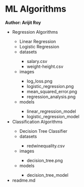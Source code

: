 # ML Algorithms
<b>Author: Arijit Roy</b>

<ul>
  <li>Regression Algorithms</li>
  <ul>
    <li>Linear Regression</li>
    <li>Logistic Regression</li>
    <li>datasets</li>
    <ul>
      <li>salary.csv</li>
      <li>weight-height.csv</li>
    </ul>
    <li>images</li>
    <ul>
      <li>log_loss.png</li>
      <li>logistic_regression.png</li>
      <li>mean_squared_error.png</li>
      <li>regression_analysis.png</li>
    </ul>
    <li>models</li>
    <ul>
      <li>linear_regression_model</li>
      <li>logistic_regression_model</li>
    </ul>
  </ul>
  <li>Classification Algorithms</li>
  <ul>
    <li>Decision Tree Classifier</li>
    <li>datasets</li>
    <ul>
      <li>redwinequality.csv</li>
    </ul>
    <li>images</li>
    <ul>
      <li>decision_tree.png</li>
    </ul>
    <li>models</li>
    <ul>
      <li>decision_tree_model</li>
    </ul>
  </ul>
  <li>readme.md</li>
</ul>
